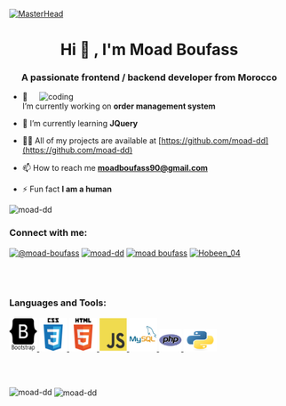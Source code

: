 [![MasterHead](https://getflywheel.com/layout/wp-content/uploads/2019/02/The_Best_Java_Script_Libraries_1800x500-1-1280x356.jpg)](https://rishavchanda.io)
<h1 align="center">Hi 👋 , I'm Moad Boufass</h1>
<h3 align="center">A passionate frontend / backend developer from Morocco</h3>
<img align="right" width="450"  src="https://www.taeyaar.com/wp-content/uploads/2022/09/Coding-and-Programming-Support.gif" alt="coding">

- 🔭 I’m currently working on **order management system**

- 🌱 I’m currently learning **JQuery**

- 👨‍💻 All of my projects are available at [https://github.com/moad-dd](https://github.com/moad-dd)

- 📫 How to reach me **moadboufass90@gmail.com**

- ⚡ Fun fact **I am a human**
 
 
<p align="left"> <img src="https://komarev.com/ghpvc/?username=moad-dd&label=Profile%20views&color=0e75b6&style=flat" alt="moad-dd" /> </p>

 
<h3 align="left">Connect with me:</h3>
<p align="left">
<a href="https://codepen.io/@moad-boufass" target="blank"><img align="center" src="https://raw.githubusercontent.com/rahuldkjain/github-profile-readme-generator/master/src/images/icons/Social/codepen.svg" alt="@moad-boufass" height="50" width="60" /></a>
<a href="https://dev.to/moad-dd" target="blank"><img align="center" src="https://raw.githubusercontent.com/rahuldkjain/github-profile-readme-generator/master/src/images/icons/Social/devto.svg" alt="moad-dd" height="50" width="60" /></a>
<a href="https://stackoverflow.com/users/moad boufass" target="blank"><img align="center" src="https://raw.githubusercontent.com/rahuldkjain/github-profile-readme-generator/master/src/images/icons/Social/stack-overflow.svg" alt="moad boufass" height="50" width="60" /></a>
<a href="https://discord.gg/Hobeen_04" target="blank"><img align="center" src="https://raw.githubusercontent.com/rahuldkjain/github-profile-readme-generator/master/src/images/icons/Social/discord.svg" alt="Hobeen_04" height="50" width="60" /></a>
 
</p>
<br><br>
<p align="left">
</p>



<h3 align="left">Languages and Tools:</h3>

<p align="left">
  <a href="https://getbootstrap.com" target="_blank" rel="noreferrer"> <img src="https://raw.githubusercontent.com/devicons/devicon/master/icons/bootstrap/bootstrap-plain-wordmark.svg" alt="bootstrap" width="50" height="60"/> </a> 
  <a href="https://www.w3schools.com/css/" target="_blank" rel="noreferrer"> <img src="https://raw.githubusercontent.com/devicons/devicon/master/icons/css3/css3-original-wordmark.svg" alt="css3" width="50" height="60"/> </a> 
  <a href="https://www.w3.org/html/" target="_blank" rel="noreferrer"> <img src="https://raw.githubusercontent.com/devicons/devicon/master/icons/html5/html5-original-wordmark.svg" alt="html5" width="50" height="60"/> </a> 
  <a href="https://developer.mozilla.org/en-US/docs/Web/JavaScript" target="_blank" rel="noreferrer"> <img src="https://raw.githubusercontent.com/devicons/devicon/master/icons/javascript/javascript-original.svg" alt="javascript" width="50" height="60"/> </a> 
  <a href="https://www.mysql.com/" target="_blank" rel="noreferrer"> <img src="https://raw.githubusercontent.com/devicons/devicon/master/icons/mysql/mysql-original-wordmark.svg" alt="mysql" width="50" height="60"/> </a> 
  <a href="https://www.php.net" target="_blank" rel="noreferrer"> <img src="https://raw.githubusercontent.com/devicons/devicon/master/icons/php/php-original.svg" alt="php" width="40" height="40"/> </a> <a href="https://www.python.org" target="_blank" rel="noreferrer"> <img src="https://raw.githubusercontent.com/devicons/devicon/master/icons/python/python-original.svg" alt="pyth5n" width="60" height="40"/> </a> 
</p>
<br><br>

<p><img align="left" src="https://github-readme-stats.vercel.app/api/top-langs?username=moad-dd&show_icons=true&locale=en&layout=compact" alt="moad-dd" /></p>

<p>&nbsp;<img align="center" src="https://github-readme-stats.vercel.app/api?username=moad-dd&show_icons=true&locale=en" alt="moad-dd" /></p>

